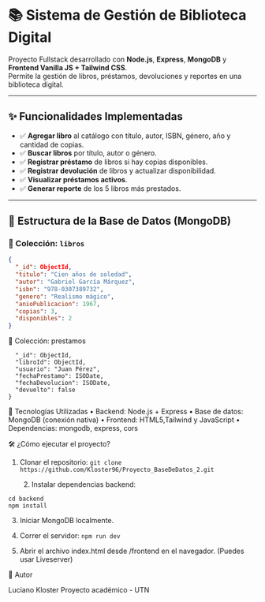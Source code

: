 # 📚 Sistema de Gestión de Biblioteca Digital

Proyecto Fullstack desarrollado con **Node.js**, **Express**, **MongoDB** y **Frontend Vanilla JS + Tailwind CSS**.  
Permite la gestión de libros, préstamos, devoluciones y reportes en una biblioteca digital.

---

## ✨ Funcionalidades Implementadas

- ✅ **Agregar libro** al catálogo con título, autor, ISBN, género, año y cantidad de copias.
- ✅ **Buscar libros** por título, autor o género.
- ✅ **Registrar préstamo** de libros si hay copias disponibles.
- ✅ **Registrar devolución** de libros y actualizar disponibilidad.
- ✅ **Visualizar préstamos activos**.
- ✅ **Generar reporte** de los 5 libros más prestados.

---

## 📝 Estructura de la Base de Datos (MongoDB)

### 📘 Colección: `libros`
```json
{
  "_id": ObjectId,
  "titulo": "Cien años de soledad",
  "autor": "Gabriel García Márquez",
  "isbn": "978-0307389732",
  "genero": "Realismo mágico",
  "anioPublicacion": 1967,
  "copias": 3,
  "disponibles": 2
} 
```

📝 Colección: prestamos

``` {
  "_id": ObjectId,
  "libroId": ObjectId,
  "usuario": "Juan Pérez",
  "fechaPrestamo": ISODate,
  "fechaDevolucion": ISODate,
  "devuelto": false
}
```

🚀 Tecnologías Utilizadas
	•	Backend: Node.js + Express
	•	Base de datos: MongoDB (conexión nativa)
	•	Frontend: HTML5,Tailwind y JavaScript
	•	Dependencias: mongodb, express, cors

🛠️ ¿Cómo ejecutar el proyecto?
1.	Clonar el repositorio:
``` git clone https://github.com/Kloster96/Proyecto_BaseDeDatos_2.git ```

	2.	Instalar dependencias backend:
```
cd backend
npm install
```

3.	Iniciar MongoDB localmente.

4.	Correr el servidor:
```npm run dev```

5.	Abrir el archivo index.html desde /frontend en el navegador.
(Puedes usar Liveserver)

👤 Autor

Luciano Kloster
Proyecto académico - UTN




